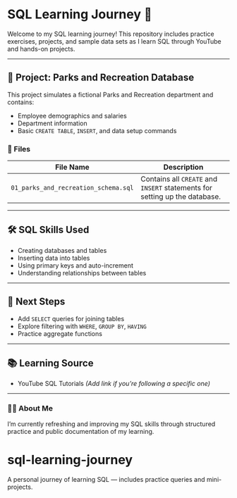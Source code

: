 # SQL Learning Journey 📘

Welcome to my SQL learning journey! This repository includes practice exercises, projects, and sample data sets as I learn SQL through YouTube and hands-on projects.

---

## 📁 Project: Parks and Recreation Database

This project simulates a fictional Parks and Recreation department and contains:

- Employee demographics and salaries
- Department information
- Basic `CREATE TABLE`, `INSERT`, and data setup commands

### 🧩 Files

| File Name                        | Description                              |
|----------------------------------|------------------------------------------|
| `01_parks_and_recreation_schema.sql` | Contains all `CREATE` and `INSERT` statements for setting up the database. |

---

## 🛠 SQL Skills Used

- Creating databases and tables
- Inserting data into tables
- Using primary keys and auto-increment
- Understanding relationships between tables

---

## 🚀 Next Steps

- Add `SELECT` queries for joining tables
- Explore filtering with `WHERE`, `GROUP BY`, `HAVING`
- Practice aggregate functions

---

## 📚 Learning Source

- YouTube SQL Tutorials *(Add link if you’re following a specific one)*

---

### 👩‍💻 About Me

I’m currently refreshing and improving my SQL skills through structured practice and public documentation of my learning.

# sql-learning-journey
A personal journey of learning SQL — includes practice queries and mini-projects.
